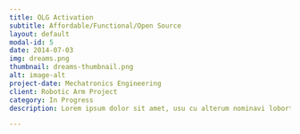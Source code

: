 ```yaml
---
title: OLG Activation
subtitle: Affordable/Functional/Open Source 
layout: default
modal-id: 5
date: 2014-07-03
img: dreams.png
thumbnail: dreams-thumbnail.png
alt: image-alt
project-date: Mechatronics Engineering
client: Robotic Arm Project
category: In Progress
description: Lorem ipsum dolor sit amet, usu cu alterum nominavi lobortis. At duo novum diceret. Tantas apeirian vix et, usu sanctus postulant inciderint ut, populo diceret necessitatibus in vim. Cu eum dicam feugiat noluisse.

---
```

